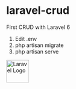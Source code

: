 # laravel-crud
First CRUD with Laravel 6

1. Edit .env
2. php artisan migrate
3. php artisan serve

<img src="https://cdn.freebiesupply.com/logos/large/2x/laravel-1-logo-png-transparent.png" alt="Laravel Logo" height="60px">
